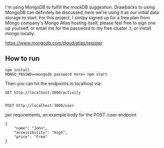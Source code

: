 I'm using MongoDB to fulfill the mockDB suggestion.  Drawbacks to using MongoDB can definitely be discussed, here we're using it as our initial data storage to start.  For this project, I simlpy signed up for a free plan from Mongo company's Mongo Atlas hosting itself, please feel free to sign one up yourself, or email me for the password to my free cluster :), or install mongo locally.

https://www.mongodb.com/cloud/atlas/register


## How to run

```
npm install
MONGO_PASSWD=<mongodb password here> npm start
```

Then you can hit the endpoints in localhost via:

```
GET http://localhost:3000/activity


POST http://localhost:3000/user
```

per requirements, an example body for the POST /user endpoint

```
{
	"name": "John",
	"accessibility": "High",
	"price": "Free"
}
```